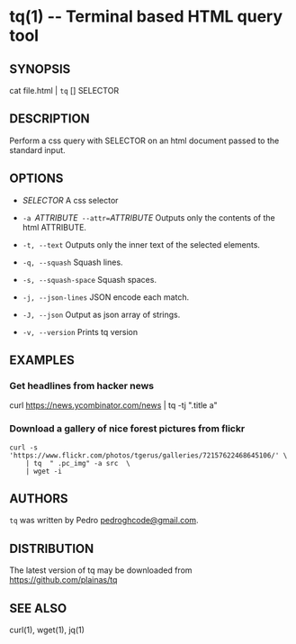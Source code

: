 tq(1) -- Terminal based HTML query tool
=============================================

## SYNOPSIS

cat file.html | `tq` [<options>] SELECTOR

## DESCRIPTION

Perform a css query with SELECTOR on an html document passed to the standard input.

## OPTIONS

  * _SELECTOR_
    A css selector

  * `-a `_ATTRIBUTE_` --attr=`_ATTRIBUTE_
  	  Outputs only the contents of the html ATTRIBUTE.

  * `-t, --text`
    Outputs only the inner text of the selected elements.

  * `-q, --squash`
    Squash lines.

  * `-s, --squash-space`
    Squash spaces.

  * `-j, --json-lines`
    JSON encode each match.

  * `-J, --json`
    Output as json array of strings.

  * `-v, --version`
    Prints tq version


## EXAMPLES


### Get headlines from hacker news

curl https://news.ycombinator.com/news | tq -tj ".title a"

### Download a gallery of nice forest pictures from flickr

    curl -s 'https://www.flickr.com/photos/tgerus/galleries/72157622468645106/' \
        | tq  " .pc_img" -a src  \
        | wget -i


## AUTHORS

`tq` was written by Pedro <pedroghcode@gmail.com>.

## DISTRIBUTION
The latest version of tq may be downloaded from https://github.com/plainas/tq

## SEE ALSO

curl(1), wget(1), jq(1)
